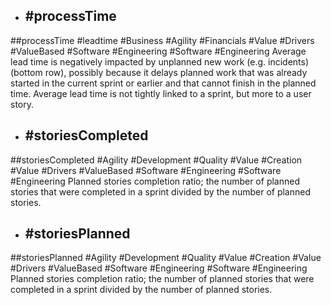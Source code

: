 - ## #processTime
##processTime #leadtime #Business #Agility #Financials #Value #Drivers #ValueBased #Software #Engineering #Software #Engineering 
Average lead time is negatively impacted by  unplanned new work (e.g. incidents) (bottom row), possibly  because it delays planned work that was already started in the current sprint or earlier and that cannot finish in the planned time.  Average lead time is not tightly linked to a sprint, but more to a  user story.

- ## #storiesCompleted
##storiesCompleted #Agility #Development #Quality #Value #Creation #Value #Drivers #ValueBased #Software #Engineering #Software #Engineering 
Planned stories completion ratio; the number of  planned stories that were completed in a sprint divided by the  number of planned stories.

- ## #storiesPlanned
##storiesPlanned #Agility #Development #Quality #Value #Creation #Value #Drivers #ValueBased #Software #Engineering #Software #Engineering 
Planned stories completion ratio; the number of  planned stories that were completed in a sprint divided by the  number of planned stories.

